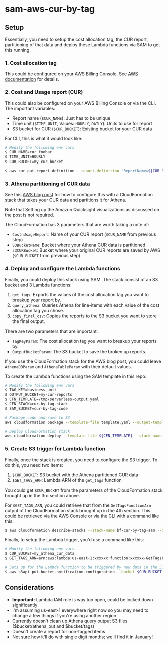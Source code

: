 # sam-aws-cur-by-tag

## Setup
Essentially, you need to setup the cost allocation tag, the CUR report, partitioning of that data and deploy these Lambda functions via SAM to get this running.

### 1. Cost allocation tag
This could be configured on your AWS Billing Console. See [AWS documentation](http://docs.aws.amazon.com/awsaccountbilling/latest/aboutv2/activating-tags.html) for details.

### 2. Cost and Usage report (CUR)
This could also be configured on your AWS Billing Console or via the CLI. The important variables:

* Report name (`$CUR_NAME`): Just has to be unique
* Time unit (`$TIME_UNIT`, Values: `HOURLY`, `DAILY`): Units to use for report
* S3 bucket for CUR (`$CUR_BUCKET`): Existing bucket for your CUR data

For CLI, this is what it would look like:

```bash
# Modify the following env vars
$ CUR_NAME=cur_foobar
$ TIME_UNIT=HOURLY
$ CUR_BUCKET=my_cur_bucket

$ aws cur put-report-definition --report-definition "ReportName=${CUR_NAME},S3Bucket=${CUR_BUCKET},TimeUnit=${TIME_UNIT},Format=textORcsv,Compression=GZIP,AdditionalSchemaElements=RESOURCES,S3Prefix='',S3Region=us-east-1,AdditionalArtifacts=QUICKSIGHT"
```

### 3. Athena partitioning of CUR data
See this [AWS blog post](https://aws.amazon.com/blogs/big-data/query-and-visualize-aws-cost-and-usage-data-using-amazon-athena-and-amazon-quicksight/) for how to configure this with a CloudFormation stack that takes your CUR data and partitions it for Athena.

Note that Setting up the Amazon Quicksight visualizations as discussed on the post is not required.

The CloudFormation has 3 parameters that are worth taking a note of:

* `CostnUsageReport`: Name of your CUR report (`$CUR_NAME` from previous step)
* `S3BucketName`: Bucket where your Athena CUR data is partitioned	
* `s3CURBucket`: Bucket where your original CUR reports are saved by AWS (`$CUR_BUCKET` from previous step)

### 4. Deploy and configure the Lambda functions
Finally, you could deploy this stack using SAM. The stack consist of an S3 bucket and 3 Lambda functions:

1. `get_tags`: Exports the values of the cost allocation tag you want to breakup your report by.
2. `query_athena`: Queries Athena for line-items with each value of the cost allocation tag you chose.
3. `copy_final_csv`: Copies the reports to the S3 bucket you want to store the final output.

There are two parameters that are important:
* `TagKeyParam`: The cost allocation tag you want to breakup your reports by.
* `OutputBucketParam`: The S3 bucket to save the broken up reports.

If you use the CloudFormation stack for the AWS blog post, you could leave `AthenaDBParam` and `AthenaTableParam` with their default values.

To create the Lambda functions using the SAM template in this repo:

```bash
# Modify the following env vars
$ TAG_KEY=business_unit
$ OUTPUT_BUCKET=my-cur-reports
$ CFN_TEMPLATE=/tmp/serverless-output.yaml 
$ CFN_STACK=cur-by-tag-stack
$ SAM_BUCKET=cur-by-tag-code

# Package code and save to S3
aws cloudformation package --template-file template.yaml --output-template-file ${CFN_TEMPLATE} --s3-bucket ${S3_BUCKET}

# Deploy CloudFormation stack
aws cloudformation deploy --template-file ${CFN_TEMPLATE} --stack-name ${CFN_STACK} --capabilities CAPABILITY_IAM --parameter-overrides TagKeyParam="${TAG_KEY}" OutputBucketParam="${OUTPUT_BUCKET}"

```

### 5. Create S3 trigger for Lambda function

Finally, once the stack is created, you need to configure the S3 trigger. To do this, you need two items:

1. `$CUR_BUCKET`: S3 bucket with the Athena partitioned CUR data
2. `$GET_TAGS_ARN`: Lambda ARN of the `get_tags` function

You could get `$CUR_BUCKET` from the parameters of the CloudFormation stack brought up in the 3rd section above.

For `$GET_TAGS_ARN`, you could retrieve that from the `GetTagsFunctionArn` output of the CloudFormation stack brought up in the 4th section. This could be retrieved via the AWS Console or via the CLI with a command like this:

```bash
$ aws cloudformation describe-stacks --stack-name bf-cur-by-tag-sam --query 'Stacks[0].Outputs'
```

Finally, to setup the Lambda trigger, you'd use a command like this:

```bash
# Modify the following env vars
$ CUR_BUCKET=my_athena_cur_data
$ GET_TAGS_ARN=arn:aws:lambda:us-east-1:xxxxxx:function:xxxxxx-GetTagsFunction-xxxxxxxxx

# Sets up for the Lambda function to be triggered by new data in the S3 bucket
$ aws s3api put-bucket-notification-configuration --bucket $CUR_BUCKET --notification-configuration '{"LambdaFunctionConfigurations":[{"LambdaFunctionArn":"'${GET_TAGS_ARN}'","Events":["s3:ObjectCreated:*"],"Filter":{"Key":{"FilterRules":[{"Name":"Prefix","Value":"year="},{"Name":"Suffix","Value":".csv"}]}}}]}'
```

## Considerations
* **Important:** Lambda IAM role is way too open, could be locked down significantly
* I'm assuming us-east-1 everywhere right now so you may need to change a few things if you're using another region
* Currently doesn't clean up Athena query output S3 files ($bucket/athena_out and $bucket/tags)
* Doesn't create a report for non-tagged items
* Not sure how it'll do with single digit months; we'll find it in January!
